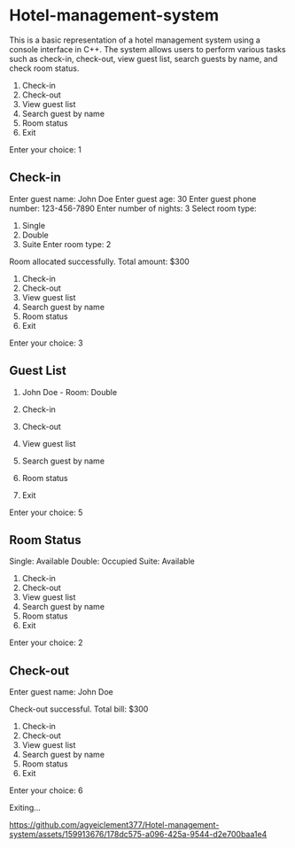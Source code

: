 # Hotel-management-system
This is a basic representation of a hotel management system using a console interface in C++. The system allows users to perform various tasks such as check-in, check-out, view guest list, search guests by name, and check room status.

1. Check-in
2. Check-out
3. View guest list
4. Search guest by name
5. Room status
6. Exit

Enter your choice: 1

Check-in
-----------
Enter guest name: John Doe
Enter guest age: 30
Enter guest phone number: 123-456-7890
Enter number of nights: 3
Select room type:
1. Single
2. Double
3. Suite
Enter room type: 2

Room allocated successfully.
Total amount: $300

1. Check-in
2. Check-out
3. View guest list
4. Search guest by name
5. Room status
6. Exit

Enter your choice: 3

Guest List
-----------
1. John Doe - Room: Double

1. Check-in
2. Check-out
3. View guest list
4. Search guest by name
5. Room status
6. Exit

Enter your choice: 5

Room Status
-----------
Single: Available
Double: Occupied
Suite: Available

1. Check-in
2. Check-out
3. View guest list
4. Search guest by name
5. Room status
6. Exit

Enter your choice: 2

Check-out
-----------
Enter guest name: John Doe

Check-out successful. Total bill: $300

1. Check-in
2. Check-out
3. View guest list
4. Search guest by name
5. Room status
6. Exit

Enter your choice: 6

Exiting...



https://github.com/agyeiclement377/Hotel-management-system/assets/159913676/178dc575-a096-425a-9544-d2e700baa1e4

